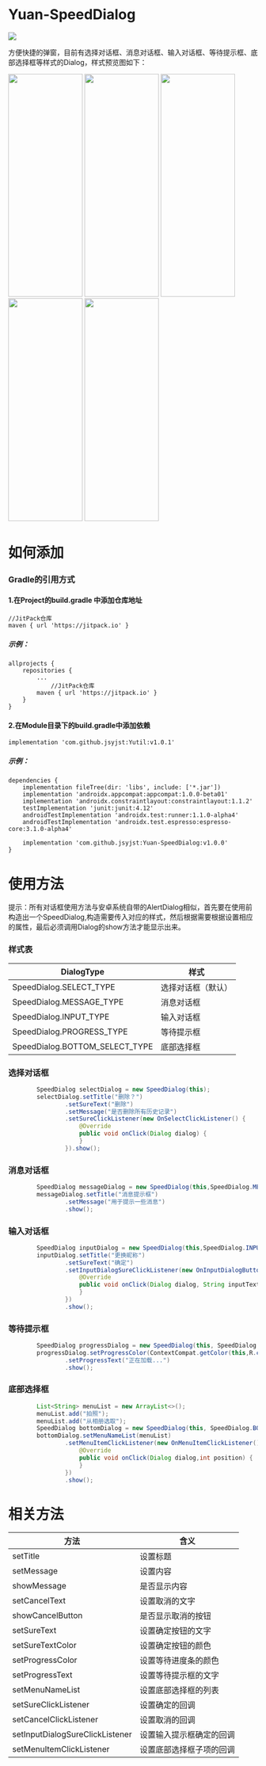 # Yuan-SpeedDialog

[![](https://img.shields.io/badge/作者-jsyjst-blue.svg)](https://blog.csdn.net/qq_41979349)

方便快捷的弹窗，目前有选择对话框、消息对话框、输入对话框、等待提示框、底部选择框等样式的Dialog，样式预览图如下：

<div align="left">
<img src="https://github.com/jsyjst/Yuan-SpeedDialog/tree/master/screenshots/select.jpg" height="450" width="150" >
<img src="https://github.com/jsyjst/Yuan-wanAndroid/raw/master/screenshots/message.jpg" height="450" width="150" >
<img src="https://github.com/jsyjst/Yuan-wanAndroid/raw/master/screenshots/input.jpg" height="450" width="150" >
</div>


<div align="left">

<img src="https://github.com/jsyjst/Yuan-wanAndroid/raw/master/screenshots/wait.jpg" height="450" width="150" >
<img src="https://github.com/jsyjst/Yuan-wanAndroid/raw/master/screenshots/bottom_select.jpg" height="450" width="150" >
</div>


# 如何添加
### Gradle的引用方式
#### 1.在Project的build.gradle 中添加仓库地址
```
//JitPack仓库
maven { url 'https://jitpack.io' }
```
##### 示例：
```
allprojects {
	repositories {
		...
      		//JitPack仓库
		maven { url 'https://jitpack.io' }
	}
}
```
#### 2.在Module目录下的build.gradle中添加依赖
```
implementation 'com.github.jsyjst:Yutil:v1.0.1'
```
##### 示例：
```
dependencies {
    implementation fileTree(dir: 'libs', include: ['*.jar'])
    implementation 'androidx.appcompat:appcompat:1.0.0-beta01'
    implementation 'androidx.constraintlayout:constraintlayout:1.1.2'
    testImplementation 'junit:junit:4.12'
    androidTestImplementation 'androidx.test:runner:1.1.0-alpha4'
    androidTestImplementation 'androidx.test.espresso:espresso-core:3.1.0-alpha4'

    implementation 'com.github.jsyjst:Yuan-SpeedDialog:v1.0.0'
}
```
# 使用方法

提示：所有对话框使用方法与安卓系统自带的AlertDialog相似，首先要在使用前构造出一个SpeedDialog,构造需要传入对应的样式，然后根据需要根据设置相应的属性，最后必须调用Dialog的show方法才能显示出来。
### 样式表
DialogType|样式
-|-|
SpeedDialog.SELECT_TYPE|选择对话框（默认）
SpeedDialog.MESSAGE_TYPE|消息对话框
SpeedDialog.INPUT_TYPE|输入对话框
SpeedDialog.PROGRESS_TYPE|等待提示框
SpeedDialog.BOTTOM_SELECT_TYPE|底部选择框

### 选择对话框
```java
        SpeedDialog selectDialog = new SpeedDialog(this);
        selectDialog.setTitle("删除？")
                .setSureText("删除")
                .setMessage("是否删除所有历史记录")
                .setSureClickListener(new OnSelectClickListener() {
                    @Override
                    public void onClick(Dialog dialog) {
                    }
                }).show(); 
```

### 消息对话框
```java
        SpeedDialog messageDialog = new SpeedDialog(this,SpeedDialog.MESSAGE_TYPE);
        messageDialog.setTitle("消息提示框")
                .setMessage("用于提示一些消息")
                .show();
```
### 输入对话框
```java
        SpeedDialog inputDialog = new SpeedDialog(this,SpeedDialog.INPUT_TYPE);
        inputDialog.setTitle("更换昵称")
                .setSureText("确定")
                .setInputDialogSureClickListener(new OnInputDialogButtonClickListener() {
                    @Override
                    public void onClick(Dialog dialog, String inputText) {
                    }
                })
                .show();
```
### 等待提示框
```java
        SpeedDialog progressDialog = new SpeedDialog(this, SpeedDialog.PROGRESS_TYPE);
        progressDialog.setProgressColor(ContextCompat.getColor(this,R.color.colorPrimary))
                .setProgressText("正在加载...")
                .show();
```

### 底部选择框
```java
        List<String> menuList = new ArrayList<>();
        menuList.add("拍照");
        menuList.add("从相册选取");
        SpeedDialog bottomDialog = new SpeedDialog(this, SpeedDialog.BOTTOM_SELECT_TYPE);
        bottomDialog.setMenuNameList(menuList)
                .setMenuItemClickListener(new OnMenuItemClickListener() {
                    @Override
                    public void onClick(Dialog dialog,int position) {
                    }
                })
                .show();
```
# 相关方法
方法|含义
|-|-|
setTitle|设置标题
setMessage|设置内容
showMessage|是否显示内容
setCancelText|设置取消的文字
showCancelButton|是否显示取消的按钮
setSureText|设置确定按钮的文字
setSureTextColor|设置确定按钮的颜色
setProgressColor|设置等待进度条的颜色
setProgressText|设置等待提示框的文字
setMenuNameList|设置底部选择框的列表
setSureClickListener|设置确定的回调
setCancelClickListener|设置取消的回调
setInputDialogSureClickListener|设置输入提示框确定的回调
setMenuItemClickListener|设置底部选择框子项的回调
